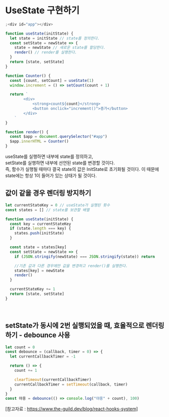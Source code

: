 # UseState 구현하기

```javascript
;<div id="app"></div>

function useState(initState) {
  let state = initState // state를 정의한다.
  const setState = newState => {
    state = newState // 새로운 state를 할당한다.
    render() // render를 실행한다.
  }
  return [state, setState]
}

function Counter() {
  const [count, setCount] = useState(1)
  window.increment = () => setCount(count + 1)

  return `
        <div>
            <strong>count${count}</strong>
            <button onclick="increment()">증가</button>
        </div>
    `
}

function render() {
  const $app = document.querySelector("#app")
  $app.innerHTML = Counter()
}
```

useState를 실행하면 내부에 state를 정의하고,  
setState를 실행하면 내부에 선언된 state를 변경할 것이다.  
즉, 함수가 실행될 때마다 결국 state의 값은 InitState로 초기화될 것이다.
이 때문에 state에는 항상 1이 들어가 있는 상태가 될 것이다.

## 값이 같을 경우 렌더링 방지하기

```javascript
let currentStateKey = 0 // useState가 실행된 횟수
const states = [] // state를 보관할 배열

function useState(initState) {
  const key = currentStateKey
  if (state.length === key) {
    states.push(initState)
  }

  const state = states[key]
  const setState = newState => {
    if (JSON.stringify(newState) === JSON.stringify(state)) return

    //기존 값과 다른 경우에만 값을 변경하고 render()를 실행한다.
    states[key] = newState
    render()
  }

  currentStateKey += 1
  return [state, setState]
}
```

<br>

## setState가 동시에 2번 실행되었을 때, 효율적으로 렌더링 하기 - debounce 사용

```javascript
let count = 0
const debounce = (callback, timer = 0) => {
  let currentCallbackTimer = -1

  return () => {
    count += 1

    clearTimeout(currentCallbackTimer)
    currentCallbackTimer = setTimeout(callback, timer)
  }
}
const 야옹 = debounce(() => console.log("야옹" + count), 100)
```

[참고자료 : https://www.the-guild.dev/blog/react-hooks-system]
